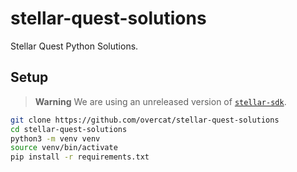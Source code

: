 # stellar-quest-solutions

Stellar Quest Python Solutions.

## Setup

> **Warning**
> We are using an unreleased version of [`stellar-sdk`](https://github.com/StellarCN/py-stellar-base/tree/soroban).

```bash
git clone https://github.com/overcat/stellar-quest-solutions
cd stellar-quest-solutions
python3 -m venv venv
source venv/bin/activate
pip install -r requirements.txt
```